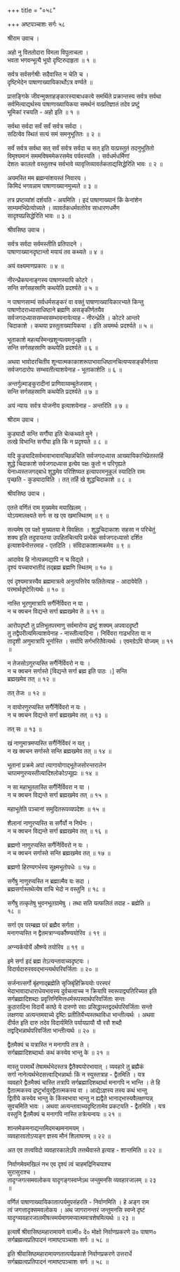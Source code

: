 +++
title = "०५८"

+++
अष्टपञ्चाशः सर्गः ५८  
  
श्रीराम उवाच ।  
  
अहो नु विततोदारा विमला विपुलाचला ।  
भवता भगवन्भूत्यै भूयो दृष्टिरुदाहृता ॥ १ ॥  
  
सर्वत्र सर्वसर्गश्रीः सदैवास्ति न चेति च ।  
दृष्टिभेदेन पाषाणाख्यायिकार्थोऽत्र वर्ण्यते ॥  
  
प्रासङ्गिके जीवन्मुक्ताहङ्कारस्याबाधकत्वे समर्थिते प्रक्रान्तस्य सर्वत्र सर्वथा   
सर्वमित्याद्यर्थस्य पाषाणाख्यायिकया समर्थनं यत्प्रतिज्ञातं तदेव प्रष्टुं   
भूमिकां रचयति - अहो इति ॥ १ ॥  
  
सर्वथा सर्वदा सर्वं सर्वं सर्वत्र सर्वदा ।  
सदित्येव स्थितं सत्यं समं समनुभूतितः ॥ २ ॥  
  
सर्वं सर्वत्र सर्वथा सत् सर्वं सर्वत्र सर्वदा च सत् इति यत्प्रस्तुतं तदनुभूतितो   
विमृश्यमानं सममविषममेकरसमेव पर्यवस्यति । सर्वधर्मधर्मिणां   
देशतः कालतो वस्तुतश्च सर्वभावे व्यावृत्तिव्यावर्तकताद्यसिद्धेरिति भावः ॥ २ ॥  
  
अयमस्ति मम ब्रह्मन्संशयस्तं निवारय ।  
किमिदं भगवन्नाम पाषाणाख्यानमुच्यते ॥ ३ ॥  
  
तत्र प्रष्टव्यांशं दर्शयति - अयमिति । इदं पाषाणाख्यानं किं केनांशेन   
साम्यमभिप्रेत्योच्यते । व्यावर्तकधर्मवतोरेव साधारणधर्मेण   
सादृश्यप्रसिद्धेरिति भावः ॥ ३ ॥  
  
श्रीवसिष्ठ उवाच ।  
  
सर्वत्र सर्वदा सर्वमस्तीति प्रतिपादने ।  
पाषाणाख्यानदृष्टान्तो मयायं तव कथ्यते ॥ ४ ॥  
  
अयं वक्ष्यमाणप्रकारः ॥ ४ ॥  
  
नीरन्ध्रैकघनाङ्गस्य पाषाणस्यापि कोटरे ।  
सन्ति सर्गसहस्राणि कथयेति प्रदर्श्यते ॥ ५ ॥  
  
न पाषाणसाम्यं सर्वधर्मसङ्करं वा वक्तुं पाषाणाख्यायिकारभ्यते किन्तु   
पाषाणोदराध्यासाधिष्ठाने ब्रह्मणि असङ्कीर्णतयैव   
सर्वजगदध्याससम्भवसम्भावनायेत्याह - नीरन्ध्रेति । कोटरे आन्तरे   
चिदाकाशे । कथया प्रस्तुताख्यायिकया । इति अयमर्थः प्रदर्श्यते ॥ ५ ॥  
  
भूताकाशे महत्यस्मिन्खशून्यत्वमनुज्झति ।  
सन्ति सर्गसहस्राणि कथयेति प्रदर्श्यते ॥ ६ ॥  
  
अथवा भावोदरचितीव शून्यात्मकाकाशरूपाभावाधिष्ठानचित्यप्यसङ्कीर्णतया   
सर्वजगदारोपः सम्भवतीत्याशयेनाह - भूताकाशेति ॥ ६ ॥  
  
अन्तर्गुल्माङ्कुरादीनां प्राणिवाय्वम्बुतेजसाम् ।  
सन्ति सर्गसहस्राणि कथयेति प्रदर्श्यते ॥ ७ ॥  
  
अयं न्यायः सर्वत्र योजनीय इत्याशयेनाह - अन्तरिति ॥ ७ ॥  
  
श्रीराम उवाच ।  
  
कुड्यादौ सन्ति सर्गौघा इति चेत्कथ्यते मुने ।  
तत्खे विभान्ति सर्गौघा इति किं न प्रदृश्यते ॥ ८ ॥  
  
यदि कुड्यादिसर्वभावाभावावच्छिन्नचिति सर्वजगदध्यास आख्यायिकाभिप्रेतस्तर्हि   
शुद्धे चिदाकाशे सर्वजगदध्यास इत्येव पक्षः कुतो न परिगृह्यते   
येनाध्यस्तजगद्बाधे शुद्धमेव परिशिष्यत इत्यापरमनुकूलं स्यादिति रामः   
पृच्छति - कुड्यादाविति । तत् तर्हि खे शुद्धचिदाकाशे ॥ ८ ॥  
  
श्रीवसिष्ठ उवाच ।  
  
एतत्ते वर्णितं राम मुख्यमेव मयाखिलम् ।  
योऽयमालक्ष्यते सर्गः स ख एव खमास्थितम् ॥ ९ ॥  
  
सत्यमेष एव पक्षो मुख्यतया मे विवक्षितः । शुद्धचिदाकाशः सहसा न परिचेतुं   
शक्य इति तदुपायतया उपहितचित्यपि प्रत्येकं सर्वजगदध्यासो दर्शित   
इत्याशयेनोत्तरमाह - एतदिति । संविदाकाशात्मकमेव ॥ ९ ॥  
  
आदावेव हि नोत्पन्नमद्यापि न च विद्यते ।  
दृश्यं यच्चावभातीदं तद्ब्रह्म ब्रह्मणि स्थितम् ॥ १० ॥  
  
एवं दृश्यमात्रस्यैव ब्रह्ममात्रत्वे अनुत्पत्तिरेव फलितेत्याह - आदावेवेति ।   
परमार्थदृष्टेरित्यर्थः ॥ १० ॥  
  
नास्ति भूरणुमात्रापि सर्गैर्निर्विवरा न या ।  
न च क्वचन विद्यन्ते सर्गा ब्रह्मखमेव ते ॥ ११ ॥  
  
आरोपदृष्टौ तु प्रतिभूतपरमाणु सर्वमारोप्य द्रष्टुं शक्यम् अपवाददृष्टौ   
तु तद्वैपरीत्यमित्याशयेनाह - नास्तीत्यादिना । निर्विवरा गाढभरिता या न   
तादृशी अणुमात्रापि भूर्नास्ति । सर्वापि सर्गभरितैवेत्यर्थः । एवमग्रेऽपि योज्यम् ॥ ११   
॥  
  
न तेजसोऽणुरप्यस्ति सर्गैर्निर्विवरो न यः ।  
न च क्वचन सर्गास्ते [विद्यन्ते सर्गा ब्रह्म इति पाठः ।] सन्ति   
ब्रह्मखमेव तत् ॥ १२ ॥  
  
तत् तेजः ॥ १२ ॥  
  
न वायोरणुरप्यस्ति सर्गैर्निर्विवरो न यः ।  
न च क्वचन विद्यन्ते सर्गा ब्रह्मखमेव तत् ॥ १३ ॥  
  
तत् सः ॥ १३ ॥  
  
खं नाणुमात्रमप्यस्ति सर्गैर्निर्विवरं न यत् ।  
न ख क्वचन सर्गास्ते सन्ति ब्रह्मखमेव तत् ॥ १४ ॥  
  
भूतानां प्रक्रमे अपां त्यागायोगाद्भूतेजसोरन्तरालेन   
चापामणुरप्यस्तीत्यादिश्लोकोऽप्यूह्यः ॥ १४ ॥  
  
न सा महाभूततास्ति सर्गैर्निर्विवरा न या ।  
न च क्वचन विद्यन्ते सर्गा ब्रह्मखमेव तत् ॥ १५ ॥  
  
महाभूतेति पञ्चानां समुदितरूपव्यपदेशः ॥ १५ ॥  
  
शैलानां नाणुरप्यस्ति स सर्गैर्यो न निर्घनः ।  
न च क्वचन विद्यन्ते सर्गा ब्रह्मखमेव तत् ॥ १६ ॥  
  
ब्रह्मणो नाणुरप्यस्ति सर्गैर्निर्विवरो न यः ।  
न च क्वचन सर्गास्ते सन्ति ब्रह्मखमेव तत् ॥ १७ ॥  
  
ब्रह्मणो हिरण्यगर्भस्य सूक्ष्मभूतोपधेः ॥ १७ ॥  
  
सर्गेषु नाणुरप्यस्ति न ब्रह्मात्मैव यः सदा ।  
ब्रह्मसर्गास्तथेत्येष वाचि भेदो न वस्तुनि ॥ १८ ॥  
  
सर्गेषु तत्कृतेषु भुवनभूतग्रामेषु । तथा सति यत्फलितं तदाह - ब्रह्मेति ॥   
१८ ॥  
  
सर्गा एव परम्ब्रह्म परं ब्रह्मैव सर्गता ।  
मनागप्यस्ति न द्वैतमत्राग्न्यर्कौष्ण्ययोरिव ॥ १९ ॥  
  
अग्न्यर्कयोर्ये औष्ण्ये तयोरिव ॥ १९ ॥  
  
इमे सर्गा इदं ब्रह्म तेऽत्यन्तावाच्यदृष्टयः ।  
विदार्यदारुरववद्भान्त्यर्थपरिवर्जिताः ॥ २० ॥  
  
सर्जनात्सर्गो बृंहणाद्ब्रह्मेति सृजिबृंहिक्रिययोः परस्परं   
भेदाभावादाधाराधेयभावस्य दुर्वचत्वाच्च न क्रियापि स्वरूपाद्व्यतिरिच्यत इति   
सर्गब्रह्मादिशब्दाः प्रवृत्तिनिमित्तधर्मरूपस्वार्थपरिवर्जिताः सन्तः   
कुठारादिना विदार्ये काष्ठे ये दारुणो रवाः प्रसिद्धास्तद्वदर्थपरिवर्जिताः सन्तो   
लक्षणया अत्यन्तमवाच्ये दृष्टिः प्रतीतिर्येभ्यस्तथाविधा भान्तीत्यर्थः । अथवा   
दीर्यत इति दारु तदेव विदार्यमिति पर्यायप्रायौ यौ रवौ शब्दौ   
तद्वद्भिन्नार्थपरिवर्जिता भान्तीत्यर्थः ॥ २० ॥  
  
द्वैतमैक्यं च यत्रास्ति न मनागपि तत्र ते ।  
सर्गब्रह्मादिशब्दार्थाः कथं कस्येव भान्तु के ॥ २१ ॥  
  
मास्तु परमार्थे तेषामर्थभेदस्तत्र द्वैतैक्ययोरभावात् । व्यवहारे तु ब्रह्मैकं   
सर्गा नानेत्यर्थभेदसत्त्वाद्भिन्नार्थाः किं न स्युस्तत्राह - द्वैतमिति । यत्र   
व्यवहारे द्वैतमैक्यं चास्ति तत्रापि सर्गब्रह्मादिशब्दार्था मनागपि न भान्ति । ते हि   
द्वैतात्मकस्य द्रष्टुर्भायुरद्वैतात्मकस्य वा । आद्येऽज्ञस्य तस्य कथं भान्तु   
द्वितीये कस्येव भान्तु के किंस्वभावा भान्तु न ह्यद्वैते भानाद्भास्यवैलक्षण्यन्न्   
सुवचमिति भावः । अथवा अत्यन्तावाच्यदृष्टितामेव प्रकटयति - द्वैतमिति । यत्र   
वस्तुनि द्वैतमैक्यं च मनागपि नास्ति तत्रेत्यन्वयः ॥ २१ ॥  
  
शान्तमेकमनाद्यन्तमिदमच्छमनामयम् ।  
व्यवहारवतोऽप्यङ्ग ज्ञस्य मौनं शिलाघनम् ॥ २२ ॥  
  
अत एव तत्त्वविदो व्यवहारकालेऽपि तत्तथैवास्ते इत्याह - शान्तमिति ॥ २२ ॥  
  
निर्वाणमेवमखिलं नभ एव दृश्यं त्वं चाहमद्रिनिचयाश्च   
सुरासुराश्च ।  
तादृग्जगत्समवलोकय यादृगङ्गस्वप्नेऽथ जन्तुमनसि व्यवहारजालम् ॥ २३   
॥  
  
वर्णितं पाषाणाख्यायिकातात्पर्यमुपसंहरति - निर्वाणमिति । हे अङ्ग राम   
त्वं जगत्तादृक्समवलोकय । अथ जागरानन्तरं जन्तुमनसि स्वप्ने दृष्टं   
यादृग्व्यवहारजालमीषत्स्मर्यमाणमप्यात्ममात्रशेषमित्यर्थः ॥ २३ ॥  
  
इत्यार्षे श्रीवासिष्ठमहारामायणे वाल्मी० दे० मोक्षो निर्वाणप्रकरणे उ० पाषाण०   
सर्गब्रह्मत्वप्रतिपादनं नामाष्टपञ्चाशः सर्गः ॥ ५८ ॥  
  
इति श्रीवासिष्ठमहारामायणतात्पर्यप्रकाशे निर्वाणप्रकरणे उत्तरार्धे   
सर्गब्रह्मत्वप्रतिपादनं नामाष्टपञ्चाशः सर्गः ॥ ५८ ॥  
  